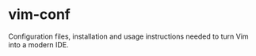 vim-conf
========

Configuration files, installation and usage instructions needed to turn Vim into a modern IDE.
